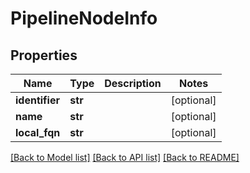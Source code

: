 # PipelineNodeInfo

## Properties
Name | Type | Description | Notes
------------ | ------------- | ------------- | -------------
**identifier** | **str** |  | [optional] 
**name** | **str** |  | [optional] 
**local_fqn** | **str** |  | [optional] 

[[Back to Model list]](../README.md#documentation-for-models) [[Back to API list]](../README.md#documentation-for-api-endpoints) [[Back to README]](../README.md)

